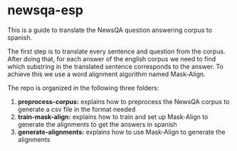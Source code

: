 # newsqa-esp

This is a guide to translate the NewsQA question answering corpus to spanish.

The first step is to translate every sentence and question from the corpus. After doing that, for each answer of the english corpus we need to find which substring in the translated sentence corresponds to the answer. To achieve this we use a word alignment algorithm named Mask-Align.


The repo is organized in the following three folders:

  1) **preprocess-corpus:**  explains how to preprocess the NewsQA corpus to generate a csv file in the format needed 
  2) **train-mask-align:**  explains how to train and set up Mask-Align to generate the alignments to get the answers in spanish 
  3) **generate-alignments:**  explains how to use Mask-Align to generate the alignments 
